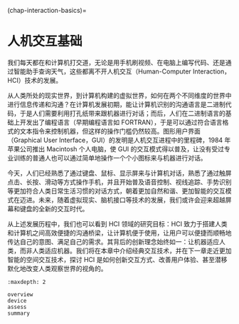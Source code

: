 (chap-interaction-basics)=
# 人机交互基础


我们每天都在和计算机打交道，无论是用手机刷视频、在电脑上编写代码、还是通过智能助手查询天气，这些都离不开人机交互（Human-Computer Interaction， HCI）技术的发展。

从人类所处的现实世界，到计算机构建的虚拟世界，如何在两个不同维度的世界中进行信息传递和沟通？在计算机发展初期，能让计算机识别的沟通语言是二进制代码，于是人们需要利用打孔纸带来跟机器进行对话；而后，人们在二进制语言的基础上开发出了编程语言（早期编程语言如 FORTRAN），于是可以通过符合语言格式的文本指令来控制机器，但这样的操作门槛仍然较高。图形用户界面（Graphical User Interface，GUI）的发明是人机交互进程中的里程碑，1984 年苹果公司推出 Macintosh 个人电脑，使 GUI 的交互模式得以普及，让没有受过专业训练的普通人也可以通过简单地操作一个个小图标来与机器进行对话。

今天，人们已经熟悉了通过键盘、鼠标、显示屏来与计算机对话，熟悉了通过触屏点击、长按、滑动等方式操作手机，并且开始普及语音控制、视线追踪、手势识别等更加符合人类日常生活习惯的对话方式，朝着更加自然和谐、更加智能的交互模式在迈进。未来，随着虚拟现实、脑机接口等技术的发展，我们或许会迎来超越屏幕和键盘的全新的交互时代。

从上述发展历程中，我们也可以看到 HCI 领域的研究目标：HCI 致力于搭建人类和计算机之间高效便捷的沟通桥梁，让计算机便于使用，让用户可以便捷而顺畅地传达自己的意图、满足自己的需求。其背后的创新理念始终如一：让机器适应人类，而非人类适应机器。我们将在本章中介绍经典交互技术，并在下一章走近更加智能的空间交互技术，探讨 HCI 是如何创新交互方式、改善用户体验、甚至潜移默化地改变人类观察世界的视角的。

```{toctree}
:maxdepth: 2

overview
device
assess
summary
```